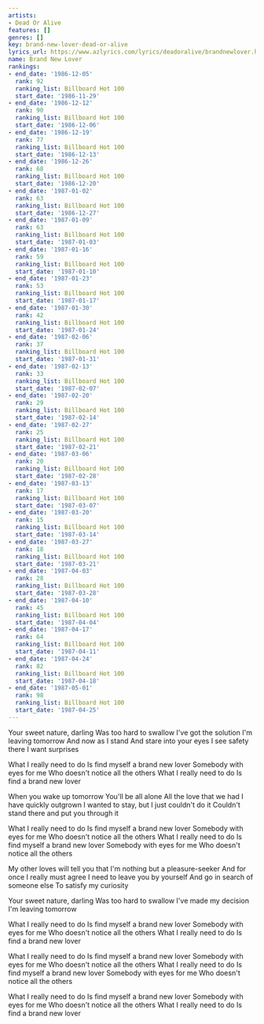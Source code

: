 ```yaml
---
artists:
- Dead Or Alive
features: []
genres: []
key: brand-new-lover-dead-or-alive
lyrics_url: https://www.azlyrics.com/lyrics/deadoralive/brandnewlover.html
name: Brand New Lover
rankings:
- end_date: '1986-12-05'
  rank: 92
  ranking_list: Billboard Hot 100
  start_date: '1986-11-29'
- end_date: '1986-12-12'
  rank: 90
  ranking_list: Billboard Hot 100
  start_date: '1986-12-06'
- end_date: '1986-12-19'
  rank: 77
  ranking_list: Billboard Hot 100
  start_date: '1986-12-13'
- end_date: '1986-12-26'
  rank: 68
  ranking_list: Billboard Hot 100
  start_date: '1986-12-20'
- end_date: '1987-01-02'
  rank: 63
  ranking_list: Billboard Hot 100
  start_date: '1986-12-27'
- end_date: '1987-01-09'
  rank: 63
  ranking_list: Billboard Hot 100
  start_date: '1987-01-03'
- end_date: '1987-01-16'
  rank: 59
  ranking_list: Billboard Hot 100
  start_date: '1987-01-10'
- end_date: '1987-01-23'
  rank: 53
  ranking_list: Billboard Hot 100
  start_date: '1987-01-17'
- end_date: '1987-01-30'
  rank: 42
  ranking_list: Billboard Hot 100
  start_date: '1987-01-24'
- end_date: '1987-02-06'
  rank: 37
  ranking_list: Billboard Hot 100
  start_date: '1987-01-31'
- end_date: '1987-02-13'
  rank: 33
  ranking_list: Billboard Hot 100
  start_date: '1987-02-07'
- end_date: '1987-02-20'
  rank: 29
  ranking_list: Billboard Hot 100
  start_date: '1987-02-14'
- end_date: '1987-02-27'
  rank: 25
  ranking_list: Billboard Hot 100
  start_date: '1987-02-21'
- end_date: '1987-03-06'
  rank: 20
  ranking_list: Billboard Hot 100
  start_date: '1987-02-28'
- end_date: '1987-03-13'
  rank: 17
  ranking_list: Billboard Hot 100
  start_date: '1987-03-07'
- end_date: '1987-03-20'
  rank: 15
  ranking_list: Billboard Hot 100
  start_date: '1987-03-14'
- end_date: '1987-03-27'
  rank: 18
  ranking_list: Billboard Hot 100
  start_date: '1987-03-21'
- end_date: '1987-04-03'
  rank: 28
  ranking_list: Billboard Hot 100
  start_date: '1987-03-28'
- end_date: '1987-04-10'
  rank: 45
  ranking_list: Billboard Hot 100
  start_date: '1987-04-04'
- end_date: '1987-04-17'
  rank: 64
  ranking_list: Billboard Hot 100
  start_date: '1987-04-11'
- end_date: '1987-04-24'
  rank: 82
  ranking_list: Billboard Hot 100
  start_date: '1987-04-18'
- end_date: '1987-05-01'
  rank: 98
  ranking_list: Billboard Hot 100
  start_date: '1987-04-25'
---
```


Your sweet nature, darling
Was too hard to swallow
I've got the solution
I'm leaving tomorrow
And now as I stand 
And stare into your eyes
I see safety there
I want surprises

What I really need to do
Is find myself a brand new lover
Somebody with eyes for me
Who doesn't notice all the others
What I really need to do
Is find a brand new lover

When you wake up tomorrow 
You'll be all alone
All the love that we had
I have quickly outgrown
I wanted to stay, but I just couldn't do it
Couldn't stand there and put you through it

What I really need to do
Is find myself a brand new lover
Somebody with eyes for me
Who doesn't notice all the others
What I really need to do
Is find myself a brand new lover
Somebody with eyes for me
Who doesn't notice all the others

My other loves will tell you that
I'm nothing but a pleasure-seeker
And for once I really must agree
I need to leave you by yourself
And go in search of someone else
To satisfy my curiosity

Your sweet nature, darling
Was too hard to swallow
I've made my decision
I'm leaving tomorrow

What I really need to do
Is find myself a brand new lover
Somebody with eyes for me
Who doesn't notice all the others
What I really need to do
Is find a brand new lover

What I really need to do
Is find myself a brand new lover
Somebody with eyes for me
Who doesn't notice all the others
What I really need to do
Is find myself a brand new lover
Somebody with eyes for me
Who doesn't notice all the others

What I really need to do
Is find myself a brand new lover
Somebody with eyes for me
Who doesn't notice all the others
What I really need to do
Is find a brand new lover



